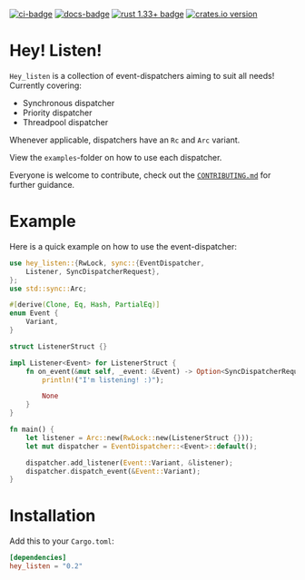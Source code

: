 [![ci-badge][]][ci] [![docs-badge][]][docs] [![rust 1.33+ badge]][rust 1.33+ link] [![crates.io version]][crates.io link]

# Hey! Listen!

`Hey_listen` is a collection of event-dispatchers aiming to suit all needs!\
Currently covering:
* Synchronous dispatcher
* Priority dispatcher
* Threadpool dispatcher

Whenever applicable, dispatchers have an `Rc` and `Arc` variant.

View the `examples`-folder on how to use each dispatcher.

Everyone is welcome to contribute, check out the [`CONTRIBUTING.md`](CONTRIBUTING.md) for further guidance.

# Example

Here is a quick example on how to use the event-dispatcher:

```rust
use hey_listen::{RwLock, sync::{EventDispatcher,
    Listener, SyncDispatcherRequest},
};
use std::sync::Arc;

#[derive(Clone, Eq, Hash, PartialEq)]
enum Event {
    Variant,
}

struct ListenerStruct {}

impl Listener<Event> for ListenerStruct {
    fn on_event(&mut self, _event: &Event) -> Option<SyncDispatcherRequest> {
        println!("I'm listening! :)");

        None
    }
}

fn main() {
    let listener = Arc::new(RwLock::new(ListenerStruct {}));
    let mut dispatcher = EventDispatcher::<Event>::default();

    dispatcher.add_listener(Event::Variant, &listener);
    dispatcher.dispatch_event(&Event::Variant);
}

```

# Installation

Add this to your `Cargo.toml`:

```toml
[dependencies]
hey_listen = "0.2"
```

[ci-badge]: https://img.shields.io/azure-devops/build/lakeware/1942ff94-1b1e-4422-be98-1cd4696568d1/7/breaking-changes.svg?style=flat-square
[ci]: https://dev.azure.com/lakeware/hey_listen/_build?definitionId=7

[docs-badge]: https://img.shields.io/badge/docs-online-5023dd.svg?style=flat-square&colorB=32b6b7
[docs]: https://docs.rs/hey_listen

[rust 1.33+ badge]: https://img.shields.io/badge/rust-1.33+-93450a.svg?style=flat-square&colorB=ff9a0d
[rust 1.33+ link]: https://blog.rust-lang.org/2019/02/28/Rust-1.33.0.html

[crates.io link]: https://crates.io/crates/hey_listen
[crates.io version]: https://img.shields.io/crates/v/hey_listen.svg?style=flat-square&colorB=b73732
